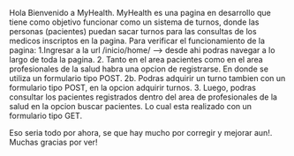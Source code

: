 Hola Bienvenido a MyHealth. MyHealth es una pagina en desarrollo que tiene como objetivo funcionar como un sistema de turnos, donde las personas (pacientes) puedan sacar turnos para las consultas de los medicos inscriptos en la pagina.
Para verificar el funcionamiento de la pagina:
    1.Ingresar a la url /inicio/home/ --> desde ahi podras navegar a lo largo de toda la pagina.
    2. Tanto en el area pacientes como en el area profesionales de la salud habra una opcion de registrarse. En donde se utiliza un formulario tipo POST.
        2b. Podras adquirir un turno tambien con un formulario tipo POST, en la opcion adquirir turnos.
    3. Luego, podras consultar los pacientes registrados dentro del area de profesionales de la salud en la opcion buscar pacientes. Lo cual esta realizado con un formulario tipo GET.

Eso seria todo por ahora, se que hay mucho por corregir y mejorar aun!. Muchas gracias por ver!
